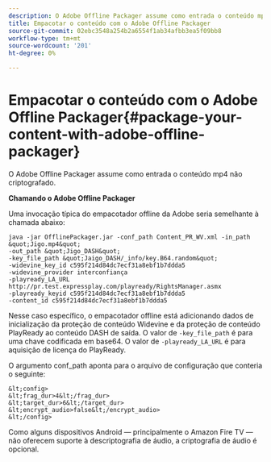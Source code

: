 ```yaml
---
description: O Adobe Offline Packager assume como entrada o conteúdo mp4 não criptografado.
title: Empacotar o conteúdo com o Adobe Offline Packager
source-git-commit: 02ebc3548a254b2a6554f1ab34afbb3ea5f09bb8
workflow-type: tm+mt
source-wordcount: '201'
ht-degree: 0%

---
```


# Empacotar o conteúdo com o Adobe Offline Packager{#package-your-content-with-adobe-offline-packager}

O Adobe Offline Packager assume como entrada o conteúdo mp4 não criptografado.

**Chamando o Adobe Offline Packager**

Uma invocação típica do empacotador offline da Adobe seria semelhante à chamada abaixo:

    java -jar OfflinePackager.jar -conf_path Content_PR_WV.xml -in_path &quot;Jigo.mp4&quot;
    -out_path &quot;Jigo_DASH&quot;
    -key_file_path &quot;Jaigo_DASH/_info/key.B64.random&quot;
    -widevine_key_id c595f214d84dc7ecf31a8ebf1b7ddda5
    -widevine_provider interconfiança
    -playready_LA_URL
    http://pr.test.expressplay.com/playready/RightsManager.asmx
    -playready_keyid c595f214d84dc7ecf31a8ebf1b7ddda5
    -content_id c595f214d84dc7ecf31a8ebf1b7ddda5

Nesse caso específico, o empacotador offline está adicionando dados de inicialização da proteção de conteúdo Widevine e da proteção de conteúdo PlayReady ao conteúdo DASH de saída. O valor de `-key_file_path` é para uma chave codificada em base64. O valor de `-playready_LA_URL` é para aquisição de licença do PlayReady.

O argumento conf_path aponta para o arquivo de configuração que conteria o seguinte:

    &lt;config>
    &lt;frag_dur>4&lt;/frag_dur>
    &lt;target_dur>6&lt;/target_dur>
    &lt;encrypt_audio>false&lt;/encrypt_audio>
    &lt;/config>

Como alguns dispositivos Android — principalmente o Amazon Fire TV — não oferecem suporte à descriptografia de áudio, a criptografia de áudio é opcional.
